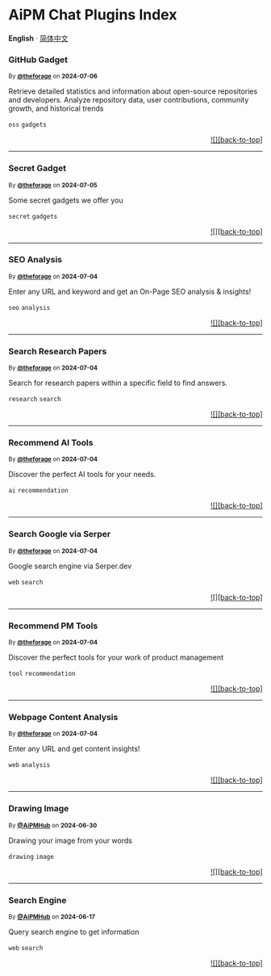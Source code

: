 <h1>AiPM Chat Plugins Index</h1>

**English** · [简体中文](./README.zh-CN.md)<!-- AWESOME PLUGINS -->

### GitHub Gadget

<sup>By **[@theforage](https://www.theforage.cn)** on **2024-07-06**</sup>

Retrieve detailed statistics and information about open-source repositories and developers. Analyze repository data, user contributions, community growth, and historical trends

`oss` `gadgets`

<div align="right">

[![][back-to-top]](#readme-top)

</div>

---

### Secret Gadget

<sup>By **[@theforage](https://www.theforage.cn)** on **2024-07-05**</sup>

Some secret gadgets we offer you

`secret` `gadgets`

<div align="right">

[![][back-to-top]](#readme-top)

</div>

---

### SEO Analysis

<sup>By **[@theforage](https://www.theforage.cn)** on **2024-07-04**</sup>

Enter any URL and keyword and get an On-Page SEO analysis & insights!

`seo` `analysis`

<div align="right">

[![][back-to-top]](#readme-top)

</div>

---

### Search Research Papers

<sup>By **[@theforage](https://www.theforage.cn)** on **2024-07-04**</sup>

Search for research papers within a specific field to find answers.

`research` `search`

<div align="right">

[![][back-to-top]](#readme-top)

</div>

---

### Recommend AI Tools

<sup>By **[@theforage](https://www.theforage.cn)** on **2024-07-04**</sup>

Discover the perfect AI tools for your needs.

`ai` `recommendation`

<div align="right">

[![][back-to-top]](#readme-top)

</div>

---

### Search Google via Serper

<sup>By **[@theforage](https://www.theforage.cn)** on **2024-07-04**</sup>

Google search engine via Serper.dev

`web` `search`

<div align="right">

[![][back-to-top]](#readme-top)

</div>

---

### Recommend PM Tools

<sup>By **[@theforage](https://www.theforage.cn)** on **2024-07-04**</sup>

Discover the perfect tools for your work of product management

`tool` `recommendation`

<div align="right">

[![][back-to-top]](#readme-top)

</div>

---

### Webpage Content Analysis

<sup>By **[@theforage](https://www.theforage.cn)** on **2024-07-04**</sup>

Enter any URL and get content insights!

`web` `analysis`

<div align="right">

[![][back-to-top]](#readme-top)

</div>

---

### Drawing Image

<sup>By **[@AiPMHub](https://github.com/aipmhub/chat-plugin-drawing)** on **2024-06-30**</sup>

Drawing your image from your words

`drawing` `image`

<div align="right">

[![][back-to-top]](#readme-top)

</div>

---

### Search Engine

<sup>By **[@AiPMHub](https://github.com/aipmhub/chat-plugin-search-engine)** on **2024-06-17**</sup>

Query search engine to get information

`web` `search`

<div align="right">

[![][back-to-top]](#readme-top)

</div>
